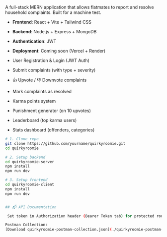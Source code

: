 

A full-stack MERN application that allows flatmates to report and resolve household complaints. Built for a machine test.



- **Frontend**: React + Vite + Tailwind CSS
- **Backend**: Node.js + Express + MongoDB
- **Authentication**: JWT
- **Deployment**: Coming soon (Vercel + Render)



-  User Registration & Login (JWT Auth)
-  Submit complaints (with type + severity)
- 👍 Upvote / 👎 Downvote complaints
-  Mark complaints as resolved
-  Karma points system
-  Punishment generator (on 10 upvotes)
-  Leaderboard (top karma users)
-  Stats dashboard (offenders, categories)



```bash
# 1. Clone repo
git clone https://github.com/yourname/quirkyroomie.git
cd quirkyroomie

# 2. Setup backend
cd quirkyroomie-server
npm install
npm run dev

# 3. Setup frontend
cd quirkyroomie-client
npm install
npm run dev


## 📬 API Documentation

 Set token in Authorization header (Bearer Token tab) for protected routes

Postman Collection:  
[Download quirkyroomie-postman-collection.json](./quirkyroomie-postman-collection.json/quick_Roomie.postman_collection.json)
